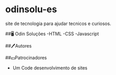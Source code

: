 # odinsolu-es

site de tecnologia para ajudar tecnicos e curiosos.



##🖥️ Odin Soluções 
-HTML
-CSS
-Javascript

##🖊️Autores


##💵Patrocinadores
+ Um Code
desenvolvimento de sites
